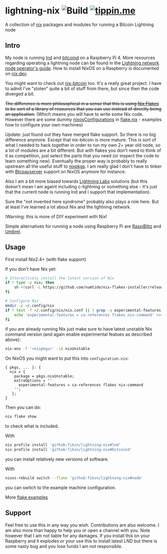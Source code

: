 # lightning-nix ![Build](https://github.com/fiksn/lightning-nix/actions/workflows/build.yaml/badge.svg) [![tippin.me](https://badgen.net/badge/%E2%9A%A1%EF%B8%8Ftippin.me/@fiksn/F0918E)](https://tippin.me/@fiksn)
A collection of [nix](https://nixos.org/) packages and modules for running a Bitcoin Lightning node

## Intro

My node is running [lnd](https://github.com/lightningnetwork/lnd) and [bitcoind](https://bitcoin.org/en/full-node) on a Raspberry Pi 4. 
More resources regarding operating a lightning node can be found in the [Lightning network node operator's guide](https://github.com/aljazceru/lightning-network-node-operator).
How to install NixOS on a Raspberry is documented on [nix.dev](https://nix.dev/tutorials/installing-nixos-on-a-raspberry-pi).

You might want to check out [nix-bitcoin](https://github.com/fort-nix/nix-bitcoin) too. It's a really great project. I have to admit I've "stolen" quite a bit of stuff from there, but
since then the code diverged a bit.

~~The difference is more philosophical in a sense that this is using [Nix Flakes](https://www.tweag.io/blog/2020-05-25-flakes/)
to be sort of a library of resources that you can use instead of directly being an application.~~ (Which means you will have to write some Nix code. 
However there are some dummy [nixosConfigurations](https://github.com/fiksn/lightning-nix/blob/master/flake.nix#L39) in [flake.nix](./flake.nix) - examples
how to configure your own machines)

Update: just found out they have merged flake support. So there is no big difference anymore. Except that nix-bitcoin is more mature.
This is sort of what I needed to hack together in order to run my own 2+ year old node, so a lot of modules are a bit different. But with flakes you don't need
to think of it as competition, just select the parts that you need (or inspect the code to learn something new). Eventually the proper way is probably to
really upstream all the useful stuff to [nixpkgs](https://github.com/NixOS/nixpkgs). I am really glad I don't have to tinker with [Btcpayserver](https://btcpayserver.org/)
support on NixOS anymore for instance.

Also I am a bit more biased towards [Lightning Labs](https://lightning.engineering) solutions (but this doesn't
mean I am againt including c-lightning or something else - it's just that the current node is running lnd and I support that implementation).

Sure the "not invented here syndrome" probably also plays a role here. But at least I've learned a lot about Nix and the lightning network.

!Warning: this is more of DIY experiment with Nix!

Simple alternatives for running a node using Raspberry Pi are [RaspiBlitz](https://shop.fulmo.org) and [Umbrel](https://getumbrel.com/).

## Usage

First install Nix2.4+ (with flake support)

If you don't have Nix yet:

```bash
# Interactively install the latest version of Nix
if ! type -p nix; then
    sh <(curl -L https://github.com/numtide/nix-flakes-installer/releases/latest/download/install)
fi

# Configure Nix
mkdir -p ~/.config/nix
if ! test -f ~/.config/nix/nix.conf || ! grep -q experimental-features ~/.config/nix/nix.conf; then
    echo 'experimental-features = ca-references flakes nix-command' >>~/.config/nix/nix.conf
fi
```

if you are already running Nix just make sure to have latest unstable Nix command version (and again enable experimental featues as described above):

```bash
nix-env -f '<nixpkgs>' -iA nixUnstable
```

On NixOS you might want to put this into `configuration.nix`:

```
{ pkgs, ... }: {
  nix = {
    package = pkgs.nixUnstable;
    extraOptions = ''
      experimental-features = ca-references flakes nix-command
    '';
   };
}
```

Then you can do:
```bash
nix flake show
```
to check what is included.

With
```bash
nix profile install 'github:fiksn/lightning-nix#lnd'
nix profile install 'github:fiksn/lightning-nix#bitcoind'
```
you can install relatively new versions of software.

With
```bash
nixos-rebuild switch --flake 'github:fiksn/lightning-nix#node'
```
you can switch to the example machine configuration.

More [flake examples](https://nixos.wiki/wiki/Flakes)

## Support

Feel free to use this in any way you wish. Contributions are also welcome. I am also more than happy to help you or open a channel with you. Note however that I
am not liable for any damages. If you install this on your Raspberry and it explodes or your use this to install latest LND but there is some nasty bug and you lose funds
I am not responsible.
